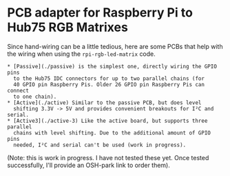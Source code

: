 PCB adapter for Raspberry Pi to Hub75 RGB Matrixes
==================================================

Since hand-wiring can be a little tedious, here are some PCBs that help
with the wiring when using the `rpi-rgb-led-matrix` code.

    * [Passive](./passive) is the simplest one, directly wiring the GPIO pins
      to the Hub75 IDC connectors for up to two parallel chains (for
      40 GPIO pin Raspberry Pis. Older 26 GPIO pin Raspberry Pis can connect
      to one chain).
    * [Active](./active) Similar to the passive PCB, but does level
      shifting 3.3V -> 5V and provides convenient breakouts for I²C and serial.
    * [Active3](./active-3) Like the active board, but supports three parallel
      chains with level shifting. Due to the additional amount of GPIO pins
      needed, I²C and serial can't be used (work in progress).

(Note: this is work in progress. I have not tested these yet. Once tested
successfully, I'll provide an OSH-park link to order them).
